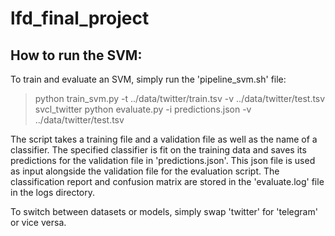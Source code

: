 # lfd_final_project

## How to run the SVM:

To train and evaluate an SVM, simply run the 'pipeline_svm.sh' file:

> python train_svm.py -t ../data/twitter/train.tsv -v ../data/twitter/test.tsv svcl_twitter
> python evaluate.py -i predictions.json -v ../data/twitter/test.tsv 

The script takes a training file and a validation file as well as the name of a classifier. The specified classifier is fit on the training data and saves its predictions for the validation file in 'predictions.json'. This json file is used as input alongside the validation file for the evaluation script. The classification report and confusion matrix are stored in the 'evaluate.log' file in the logs directory.

To switch between datasets or models, simply swap 'twitter' for 'telegram' or vice versa.

